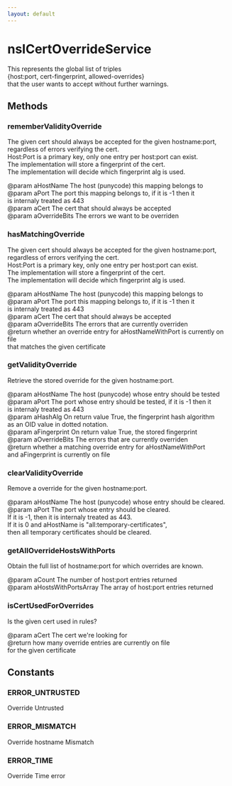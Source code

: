 ```yaml
---
layout: default
---
```


# nsICertOverrideService #
  
This represents the global list of triples  
  {host:port, cert-fingerprint, allowed-overrides}   
that the user wants to accept without further warnings.   
  

## Methods ##

### rememberValidityOverride ###
  
 The given cert should always be accepted for the given hostname:port,  
 regardless of errors verifying the cert.  
 Host:Port is a primary key, only one entry per host:port can exist.  
 The implementation will store a fingerprint of the cert.  
 The implementation will decide which fingerprint alg is used.  
  
 @param aHostName The host (punycode) this mapping belongs to  
 @param aPort The port this mapping belongs to, if it is -1 then it   
         is internaly treated as 443  
 @param aCert The cert that should always be accepted  
 @param aOverrideBits The errors we want to be overriden  
  

### hasMatchingOverride ###
  
 The given cert should always be accepted for the given hostname:port,  
 regardless of errors verifying the cert.  
 Host:Port is a primary key, only one entry per host:port can exist.  
 The implementation will store a fingerprint of the cert.  
 The implementation will decide which fingerprint alg is used.  
  
 @param aHostName The host (punycode) this mapping belongs to  
 @param aPort The port this mapping belongs to, if it is -1 then it   
         is internaly treated as 443  
 @param aCert The cert that should always be accepted  
 @param aOverrideBits The errors that are currently overriden  
 @return whether an override entry for aHostNameWithPort is currently on file  
         that matches the given certificate  
  

### getValidityOverride ###
  
 Retrieve the stored override for the given hostname:port.  
  
 @param aHostName The host (punycode) whose entry should be tested  
 @param aPort The port whose entry should be tested, if it is -1 then it   
         is internaly treated as 443  
 @param aHashAlg On return value True, the fingerprint hash algorithm  
                 as an OID value in dotted notation.  
 @param aFingerprint On return value True, the stored fingerprint   
 @param aOverrideBits The errors that are currently overriden  
 @return whether a matching override entry for aHostNameWithPort   
         and aFingerprint is currently on file  
  

### clearValidityOverride ###
  
 Remove a override for the given hostname:port.  
  
 @param aHostName The host (punycode) whose entry should be cleared.  
 @param aPort The port whose entry should be cleared.  
              If it is -1, then it is internaly treated as 443.  
              If it is 0 and aHostName is "all:temporary-certificates",  
              then all temporary certificates should be cleared.  
  

### getAllOverrideHostsWithPorts ###
  
 Obtain the full list of hostname:port for which overrides are known.  
  
 @param aCount The number of host:port entries returned  
 @param aHostsWithPortsArray The array of host:port entries returned  
  

### isCertUsedForOverrides ###
  
 Is the given cert used in rules?  
  
 @param aCert The cert we're looking for  
 @return how many override entries are currently on file  
         for the given certificate  
  

## Constants ##

### ERROR_UNTRUSTED ###
  
 Override Untrusted  
  

### ERROR_MISMATCH ###
  
 Override hostname Mismatch  
  

### ERROR_TIME ###
  
 Override Time error  
  
